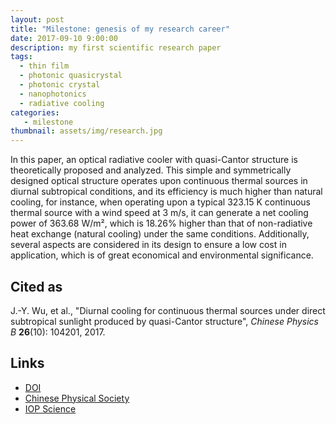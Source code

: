 ```yaml
---
layout: post
title: "Milestone: genesis of my research career"
date: 2017-09-10 9:00:00
description: my first scientific research paper
tags: 
  - thin film
  - photonic quasicrystal 
  - photonic crystal      
  - nanophotonics 
  - radiative cooling  
categories: 
   - milestone
thumbnail: assets/img/research.jpg
---
```


In this paper, an optical radiative cooler with quasi-Cantor structure is theoretically proposed and analyzed. This simple and symmetrically designed optical structure operates upon continuous thermal sources in diurnal subtropical conditions, and its efficiency is much higher than natural cooling, for instance, when operating upon a typical 323.15 K continuous thermal source with a wind speed at 3 m/s, it can generate a net cooling power of 363.68 W/m², which is 18.26% higher than that of non-radiative heat exchange (natural cooling) under the same conditions. Additionally, several aspects are considered in its design to ensure a low cost in application, which is of great economical and environmental significance.

Cited as
---------

J.-Y. Wu, et al., "Diurnal cooling for continuous thermal sources under direct subtropical sunlight produced by quasi-Cantor structure", *Chinese Physics B* **26**(10): 104201, 2017.

Links
------

* [DOI](https://doi.org/10.1088/1674-1056/26/10/104201)
* [Chinese Physical Society](https://cpb.iphy.ac.cn/EN/10.1088/1674-1056/26/10/104201)
* [IOP Science](https://iopscience.iop.org/article/10.1088/1674-1056/26/10/104201)